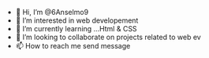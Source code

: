 - 👋 Hi, I’m @6Anselmo9
- 👀 I’m interested in web developement  
- 🌱 I’m currently learning ...Html & CSS
- 💞️ I’m looking to collaborate on projects related to web ev
- 📫 How to reach me send message

<!---
6Anselmo9/6Anselmo9 is a ✨ special ✨ repository because its `README.md` (this file) appears on your GitHub profile.
You can click the Preview link to take a look at your changes.
--->
